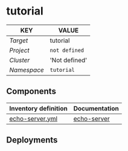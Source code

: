 # tutorial 

| KEY | VALUE |
| --- | --- |
| *Target* | tutorial |
| *Project*     | `not defined`|
| *Cluster*     |  'Not defined'  |
| *Namespace*   | `tutorial` |

## Components
| Inventory definition | Documentation |
| --- | --- |
|[echo-server.yml](../../inventory/classes/components/echo-server.yml)| [echo-server](echo-server-readme.md)|

## Deployments
